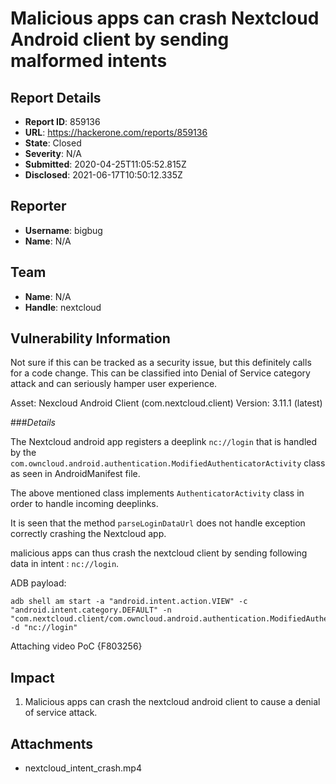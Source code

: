 # Malicious apps can crash Nextcloud Android client by sending malformed intents 

## Report Details
- **Report ID**: 859136
- **URL**: https://hackerone.com/reports/859136
- **State**: Closed
- **Severity**: N/A
- **Submitted**: 2020-04-25T11:05:52.815Z
- **Disclosed**: 2021-06-17T10:50:12.335Z

## Reporter
- **Username**: bigbug
- **Name**: N/A

## Team
- **Name**: N/A
- **Handle**: nextcloud

## Vulnerability Information
Not sure if this can be tracked as a security issue, but this definitely calls for a code change. This can be classified into Denial of Service category attack and can seriously hamper user experience. 

Asset: Nexcloud Android Client (com.nextcloud.client)
Version: 3.11.1 (latest)

###_Details_ 

The Nextcloud android app registers a deeplink `nc://login` that is handled by the `com.owncloud.android.authentication.ModifiedAuthenticatorActivity` class as seen in AndroidManifest file.

The above mentioned class implements `AuthenticatorActivity` class in order to handle incoming deeplinks.

It is seen that the method `parseLoginDataUrl` does not handle exception correctly crashing the Nextcloud app.  

malicious apps can thus crash the nextcloud client by sending following data in intent : `nc://login`. 

ADB payload:

```
adb shell am start -a "android.intent.action.VIEW" -c "android.intent.category.DEFAULT" -n "com.nextcloud.client/com.owncloud.android.authentication.ModifiedAuthenticatorActivity" -d "nc://login"
```

Attaching video PoC
{F803256}

## Impact

1. Malicious apps can crash the nextcloud android client to cause a denial of service attack.

## Attachments
- nextcloud_intent_crash.mp4
